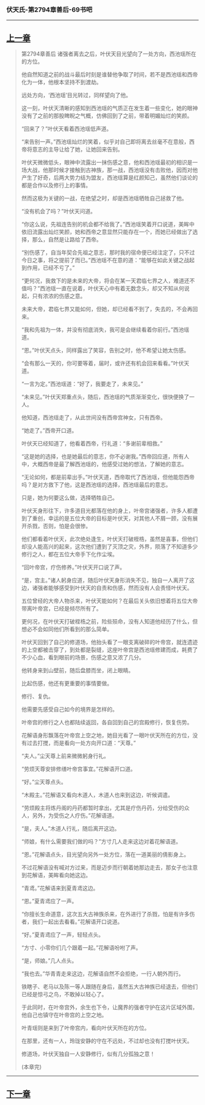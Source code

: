 ### 伏天氏-第2794章善后-69书吧

--------
[上一章](./e1feaa9602b79187faad72023ab356d4.md)
--------


>
>
>
>第2794章善后
>诸强者离去之后，叶伏天目光望向了一处方向，西池瑶所在的方位。
>
>他自然知道之前的战斗最后时刻是谁替他争取了时间，若不是西池瑶和西帝化为一体，他根本坚持不到渡劫。
>
>远处方向，‘西池瑶’目光转过，同样望向了他。
>
>这一刻，叶伏天清晰的感知到西池瑶的气质正在发生着一些变化，她的眼神没有了之前的那股睥睨之气概，仿佛回到了之前，带着明媚灿烂的笑颜。
>
>“回来了？”叶伏天看着西池瑶低声道。
>
>“来告别一声。”西池瑶灿烂的笑着，似乎对自己即将离去丝毫不在意般，西帝将意志的主导让给了她，让她回来告别。
>
>叶伏天微微低头，眼神中流露出一抹伤感之意，他和西池瑶最初的相识是一场大战，他那时候才接触到古神族，那一战，西池瑶没有击败他，因而对他产生了好奇，后两大势力结为盟友，西池瑶算是红颜知己，虽然他们谈论的都是合作以及修行上的事情。
>
>然而这极为关键的一战，在绝望之时，却是西池瑶牺牲自己拯救了他。
>
>“没有机会了吗？”叶伏天问道。
>
>“你这么说，先祖连告别的机会都不给我了。”西池瑶笑着开口说道，美眸中依旧流露出灿烂笑颜，她和西帝之意显然只能存在一个，而她已经做出了选择，那么，自然是让路给了西帝。
>
>“别伤感了，自当年契合先祖之意志，那时我的宿命便已经注定了，只不过今日之事，将之提前了而已。”西池瑶不在意的道：“能够在如此关键之战起到作用，已经不亏了。”
>
>“更何况，我救下的是未来的大帝，将会在某一天君临七界之人，难道还不值吗？”西池瑶一直在说着，叶伏天心中有着无数念头，却又不知从何说起，只有浓浓的伤感之意。
>
>未来大帝，君临七界又能如何，但她，却已经看不到了，失去的，不会再回来。
>
>“我和先祖为一体，并没有彻底消失，我可是会继续看着你前行。”西池瑶道。
>
>“恩。”叶伏天点头，同样露出了笑容，告别之时，他不希望让她太伤感。
>
>“会有那么一天的，你可要等着，届时，或许还有机会回来看看。”叶伏天道。
>
>“一言为定。”西池瑶道：“好了，我要走了，未来见。”
>
>“未来见。”叶伏天郑重点头，随后，西池瑶的气质渐渐变化，很快便换了一人。
>
>他知道，西池瑶走了，从此世间没有西帝宫神女，只有西帝。
>
>“她走了。”西帝开口道。
>
>叶伏天已经知道了，他看着西帝，行礼道：“多谢前辈相救。”
>
>“这是她的选择，也是她最后的意志，你不必谢我。”西帝回应道，所有人中，大概西帝是最了解西池瑶的，他感受过她的想法，了解她的意志。
>
>“无论如何，都是前辈出手。”叶伏天道，西帝取代了西池瑶，但他能怨西帝吗？是对方救下了他，这是西池瑶的选择，西池瑶最后的意志。
>
>只是，她为何要这么做，选择牺牲自己。
>
>叶伏天身形往下，许多道目光都落在他的身上，叶帝宫诸强者，许多人都遭到了重创，幸运的是五位大帝的目标是叶伏天，对其他人不屑一顾，没有展开杀戮，否则，怕是会很惨。
>
>他们都看着叶伏天，此次绝处逢生，叶伏天打破桎梏，虽然是喜事，但他们却没人能高兴的起来，这次他们遭到了灭顶之灾，外界，陨落了不知道多少修行之人，都在五位大帝手下化作尘埃。
>
>“回叶帝宫，疗伤修养。”叶伏天开口说了声。
>
>“是，宫主。”诸人躬身应道，随后叶伏天身形消失不见，独自一人离开了这边，诸强者能够感受到叶伏天的自责和伤感，然而没有人会责怪叶伏天。
>
>五位曾经的大帝人物杀来，叶伏天能如何？在最后关头依旧想着将五位大帝带离叶帝宫，已经是倾尽所有了。
>
>更何况，在叶伏天打破桎梏之前，险些殒命，没有人知道他经历了什么，但想必不会如同他们所看到的那么简单。
>
>叶伏天回到了自己的修道场，他抬头看了一眼支离破碎的叶帝宫，就连遗迹的上空都被击穿了，到处都是裂缝，这座叶帝宫是西池瑶修建而成，耗费了不少心血，看到眼前的场景，伤感之意又浓了几分。
>
>他转身来到山壁前，随后盘膝而坐，闭上眼睛。
>
>比起伤感，他还有更重要的事情要做。
>
>修行、复仇。
>
>他需要先感受自己如今的境界是怎样的。
>
>叶帝宫的修行之人也都陆续返回，各自回到自己的宫殿修行，恢复伤势。
>
>花解语身形飘落在叶帝宫上空之地，她目光看了一眼叶伏天所在的方位，没有过去打搅，而是看向一处方向开口道：“天尊。”
>
>“夫人。”尘天尊上前来微微躬身行礼。
>
>“劳烦天尊安排修缮叶帝宫事宜。”花解语开口道。
>
>“好。”尘天尊点头。
>
>“木殿主。”花解语又看向木道人，木道人也来到这边，听候调遣。
>
>“劳烦殿主将炼丹阁的丹药都暂时拿出，尤其是疗伤丹药，分给受伤的众人，另外，为受伤之人疗伤。”花解语道。
>
>“是，夫人。”木道人行礼，随后离开这边。
>
>“师娘，有什么需要我们做的吗？”方寸几人走来这边对着花解语道。
>
>“恩。”花解语点头，目光望向另外一处方位，落在一道美丽的倩影身上。
>
>不过花解语没有喊对方过来，而是迈步而行朝着她那边走去，那女子也注意到花解语，美眸看向她这边。
>
>“青鸢。”花解语来到夏青鸢这边。
>
>“恩。”夏青鸢应了一声。
>
>“你擅长生命道意，这次五大古神族杀来，在外进行了杀戮，怕是有许多伤者，我们一起出去看看。”花解语开口说道。
>
>“好。”夏青鸢应了一声，轻轻点头。
>
>“方寸、小零你们几个跟着一起。”花解语吩咐了声。
>
>“是，师娘。”几人点头。
>
>“我也去。”华青青走来这边，花解语自然不会拒绝，一行人朝外而行。
>
>铁瞎子、老马以及陈一等人跟随在身后，虽然五大古神族已经退去，但他们已经是惊弓之鸟，不敢掉以轻心了。
>
>于此同时，在叶帝宫外，余生也下令，让魔界的强者守护在这片区域外围，他自己也镇守在叶帝宫的上空之地。
>
>叶青瑶则是来到了叶帝宫内，看向叶伏天所在的方位。
>
>在那里，还有一人，玲珑安静的守在不远处，不过却也没有打搅叶伏天。
>
>修道场，叶伏天独自一人安静修行，似有几分孤独之意！
>
>(本章完)
>
>

--------
[下一章](./500474a8b0d034010073e3f14135c71b.md)
--------
